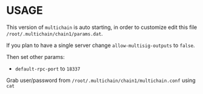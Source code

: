 # USAGE

This version of `multichain` is auto starting, in order to customize edit this file `/root/.multichain/chain1/params.dat`.

If you plan to have a single server change `allow-multisig-outputs` to `false`.

Then set other params:

* `default-rpc-port` to `18337`

Grab user/password from `/root/.multichain/chain1/multichain.conf` using `cat`
